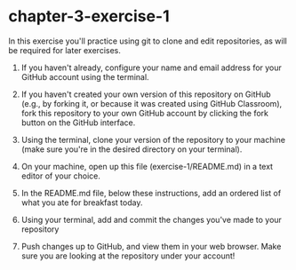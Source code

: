 # chapter-3-exercise-1
In this exercise you'll practice using git to clone and edit repositories, as will be required for later exercises.

1. If you haven't already, configure your name and email address for your GitHub account using the terminal.

2. If you haven't created your own version of this repository on GitHub (e.g., by forking it, or because it was created using GitHub Classroom), fork this repository to your own GitHub account by clicking the fork button on the GitHub interface.

3. Using the terminal, clone your version of the repository to your machine (make sure you're in the desired directory on your terminal).

4. On your machine, open up this file (exercise-1/README.md) in a text editor of your choice.

5. In the README.md file, below these instructions, add an ordered list of what you ate for breakfast today.

6. Using your terminal, add and commit the changes you've made to your repository

7. Push changes up to GitHub, and view them in your web browser. Make sure you are looking at the repository under your account!
